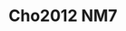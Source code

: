 <a name="material" />

# Cho2012 NM7
<script type="application/ld+json">
  {
    "@context": "https://schema.org/",
    "@type": "ChemicalSubstance",
    "http://purl.org/dc/terms/conformsTo":
      {
        "@type": "CreativeWork",
        "@id": "https://bioschemas.org/profiles/ChemicalSubstance/0.4-RELEASE/"
      },
    "@id": "https://egonw.github.io/nanowiki/nanowiki194.html#material",
    "name": "Cho2012 NM7",
    "sameAs: "http://127.0.0.1/mediawiki/index.php/Special:URIResolver/Cho2012_NM7"
  }
</script>

